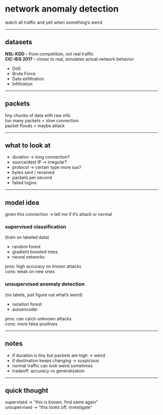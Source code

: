 # network anomaly detection

watch all traffic and yell when something’s weird  

---

## datasets

**NSL-KDD** – from competition, not real traffic  
**CIC-IDS 2017** – closer to real, simulates actual network behavior  
- DoS  
- Brute Force  
- Data exfiltration  
- Infiltration  

---

## packets

tiny chunks of data with raw info  
too many packets = slow connection  
packet floods = maybe attack  

---

## what to look at

- duration → long connection?  
- source/dest IP → irregular?  
- protocol → certain type more sus?  
- bytes sent / received  
- packets per second  
- failed logins  

---

## model idea

given this connection → tell me if it’s attack or normal  

### supervised classification
(train on labeled data)
- random forest  
- gradient boosted trees  
- neural networks  

pros: high accuracy on known attacks  
cons: weak on new ones  

### unsupervised anomaly detection
(no labels, just figure out what’s weird)
- isolation forest  
- autoencoder  

pros: can catch unknown attacks  
cons: more false positives  

---

## notes

- if duration is tiny but packets are high → weird  
- if destination keeps changing → suspicious  
- normal traffic can look weird sometimes  
- tradeoff: accuracy vs generalization  

---

## quick thought

supervised → “this is known, find same again”  
unsupervised → “this looks off, investigate”  
